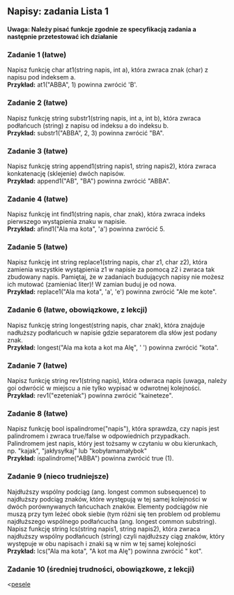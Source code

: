 ## Napisy: zadania Lista 1 

#### Uwaga: Należy pisać funkcje zgodnie ze specyfikacją zadania a następnie przetestować ich działanie

### Zadanie 1 (łatwe)
Napisz funkcję char at1(string napis, int a), która zwraca znak (char) z napisu pod indeksem a.<br>
**Przykład:** at1("ABBA", 1) powinna zwrócić 'B'.

### Zadanie 2 (łatwe)
Napisz funkcję string substr1(string napis, int a, int b), która zwraca podłańcuch (string) z napisu od indeksu a do indeksu b.<br>
**Przykład:** substr1("ABBA", 2, 3) powinna zwrócić "BA".

### Zadanie 3 (łatwe)
Napisz funkcję string append1(string napis1, string napis2), która zwraca konkatenację (sklejenie) dwóch napisów.<br>
**Przykład:** append1("AB", "BA") powinna zwrócić "ABBA".

### Zadanie 4 (łatwe)
Napisz funkcję int find1(string napis, char znak), która zwraca indeks pierwszego wystąpienia znaku w napisie.<br>
**Przykład:** afind1("Ala ma kota", 'a') powinna zwrócić 5.

### Zadanie 5 (łatwe)
Napisz funkcję int string replace1(string napis, char z1, char z2), która zamienia wszystkie wystąpienia z1 w napisie za pomocą z2
i zwraca tak zbudowany napis. Pamiętaj, że w zadaniach budujących napisy nie możesz ich mutować (zamieniać liter)! W zamian buduj je od nowa.<br>
**Przykład:** replace1("Ala ma kota", 'a', 'e') powinna zwrócić "Ale me kote".

### Zadanie 6 (łatwe, obowiązkowe, z lekcji)
Napisz funkcję string longest(string napis, char znak), która znajduje nadłuższy podłańcuch w napisie gdzie separatorem dla słów jest podany znak.<br> 
**Przykład:** longest("Ala ma kota a kot ma Alę", ' ') powinna zwrócić "kota".

### Zadanie 7 (łatwe)
Napisz funkcję string rev1(string napis), która odwraca napis (uwaga, należy goi odwrócić w miejscu a nie tylko wypisać w odwrotnej kolejności.<br>
**Przykład:** rev1("ezeteniak") powinna zwrócić "kaineteze".

### Zadanie 8 (łatwe)
Napisz funkcję bool ispalindrome("napis"), która sprawdza, czy napis jest palindromem i zwraca true/false w odpowiednich przypadkach. Palindromem jest napis, który jest tożsamy w czytaniu w obu kierunkach, np. "kajak", "jakłysyłkaj" lub "kobyłamamałybok"<br> 
**Przykład:** ispalindrome("ABBA") powinna zwrócić true (1).

### Zadanie 9 (nieco trudniejsze)
Najdłuższy wspólny podciąg (ang. longest common subsequence) to najdłuższy podciąg znaków, które występują w tej samej kolejności w dwóch porównywanych łańcuchach znaków. Elementy podciągów nie muszą przy tym leżeć obok siebie (tym różni się ten problem od problemu najdłuższego wspólnego podłańcucha (ang. longest common substring). Napisz funkcję string lcs(string napis1, string napis2), która zwraca najdłuższy wspólny podłańcuch (string) czyli najdłuższy ciąg znaków, który występuje w obu napisach i znaki są w nim w tej samej kolejności<br>
**Przykład:** lcs("Ala ma kota", "A kot ma Alę") powinna zwrócić " kot".

### Zadanie 10 (średniej trudności, obowiązkowe, z lekcji)
<[pesele](https://www.szybkiplik.pl/5nqq5RPLx9)
